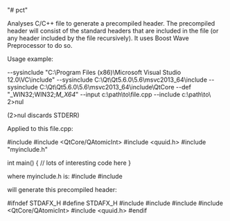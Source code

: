 "# pct"

Analyses C/C++ file to generate a precompiled header. The precompiled header will consist of the standard headers that are included in the file (or any header included by the file recursively). It uses Boost Wave Preprocessor to do so.

Usage example:

--sysinclude "C:\Program Files (x86)\Microsoft Visual Studio 12.0\VC\include" --sysinclude C:\Qt\Qt5.6.0\5.6\msvc2013_64\include --sysinclude C:\Qt\Qt5.6.0\5.6\msvc2013_64\include\QtCore --def "_WIN32;WIN32;_M_X64_" --input c:\path\to\file.cpp --include c:\path\to\ 2>nul

(2>nul discards STDERR)

Applied to this file.cpp:

#include <vector>
#include <QtCore/QAtomicInt>
#include <quuid.h>
#include "myinclude.h"

int main()
{
  // lots of interesting code here
}

where myinclude.h is:
#include <array>
#include <iostream>

will generate this precompiled header:

#ifndef STDAFX_H
#define STDAFX_H
#include <array>
#include <iostream>
#include <vector>
#include <QtCore/QAtomicInt>
#include <quuid.h>
#endif








